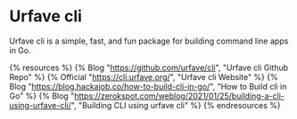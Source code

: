 # Urfave cli

Urfave cli is a simple, fast, and fun package for building command line apps in Go.

{% resources %}
  {% Blog "https://github.com/urfave/cli", "Urfave cli Github Repo" %}
  {% Official "https://cli.urfave.org/", "Urfave cli Website" %}
  {% Blog "https://blog.hackajob.co/how-to-build-cli-in-go/", "How to Build cli in Go" %}
  {% Blog "https://zerokspot.com/weblog/2021/01/25/building-a-cli-using-urfave-cli/", "Building CLI using urfave cli" %}
{% endresources %}
